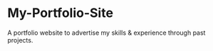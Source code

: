 # My-Portfolio-Site
A portfolio website to advertise my skills &amp; experience through past projects.
